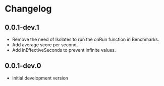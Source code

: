 # Changelog

## 0.0.1-dev.1

- Remove the need of Isolates to run the onRun function in Benchmarks.
- Add average score per second.
- Add inEffectiveSeconds to prevent infinite values.

## 0.0.1-dev.0

- Initial development version
